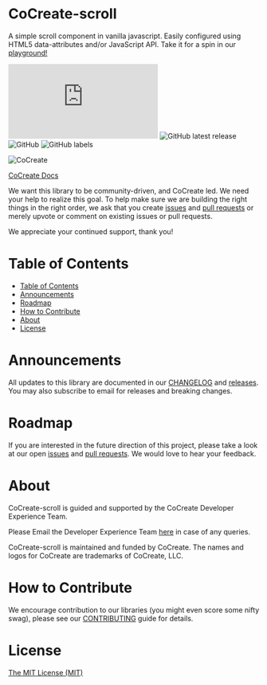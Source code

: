 # CoCreate-scroll
A simple scroll component in vanilla javascript. Easily configured using HTML5 data-attributes and/or JavaScript API. Take it for a spin in our [playground!](https://cocreate.app/docs/scroll)

![GitHub file size in bytes](https://img.shields.io/github/size/CoCreate-app/CoCreate-scroll/dist/CoCreate-scroll.min.js?label=minified%20size&style=for-the-badge) 
![GitHub latest release](https://img.shields.io/github/v/release/CoCreate-app/CoCreate-scroll?style=for-the-badge)
![GitHub](https://img.shields.io/github/license/CoCreate-app/CoCreate-scroll?style=for-the-badge) 
![GitHub labels](https://img.shields.io/github/labels/CoCreate-app/CoCreate-scroll/help%20wanted?style=for-the-badge)

![CoCreate](https://cdn.cocreate.app/logo.png)

[CoCreate Docs](https://cocreate.app/docs/scroll)


We want this library to be community-driven, and CoCreate led. We need your help to realize this goal. To help make sure we are building the right things in the right order, we ask that you create [issues](https://github.com/CoCreate-app/Realtime_Admin_CRM_and_CMS/issues) and [pull requests](https://github.com/CoCreate-app/Realtime_Admin_CRM_and_CMS/pulls) or merely upvote or comment on existing issues or pull requests.

We appreciate your continued support, thank you!

# Table of Contents

- [Table of Contents](#table-of-contents)
- [Announcements](#announcements)
- [Roadmap](#roadmap)
- [How to Contribute](#how-to-contribute)
- [About](#about)
- [License](#license)

<a name="announcements"></a>
# Announcements

All updates to this library are documented in our [CHANGELOG](https://github.com/CoCreate-app/CoCreate-scroll/blob/master/CHANGELOG.md) and [releases](https://github.com/CoCreate-app/CoCreate-scroll/releases). You may also subscribe to email for releases and breaking changes. 

<a name="roadmap"></a>
# Roadmap

If you are interested in the future direction of this project, please take a look at our open [issues](https://github.com/CoCreate-app/CoCreate-scroll/issues) and [pull requests](https://github.com/CoCreate-app/CoCreate-scroll/pulls). We would love to hear your feedback.


<a name="about"></a>
# About

CoCreate-scroll is guided and supported by the CoCreate Developer Experience Team.

Please Email the Developer Experience Team [here](mailto:develop@cocreate.app) in case of any queries.

CoCreate-scroll is maintained and funded by CoCreate. The names and logos for CoCreate are trademarks of CoCreate, LLC.

<a name="contribute"></a>
# How to Contribute

We encourage contribution to our libraries (you might even score some nifty swag), please see our [CONTRIBUTING](https://github.com/CoCreate-app/CoCreate-scroll/blob/master/CONTRIBUTING.md) guide for details.

# License
[The MIT License (MIT)](https://github.com/CoCreate-app/CoCreate-scroll/blob/master/LICENSE)

